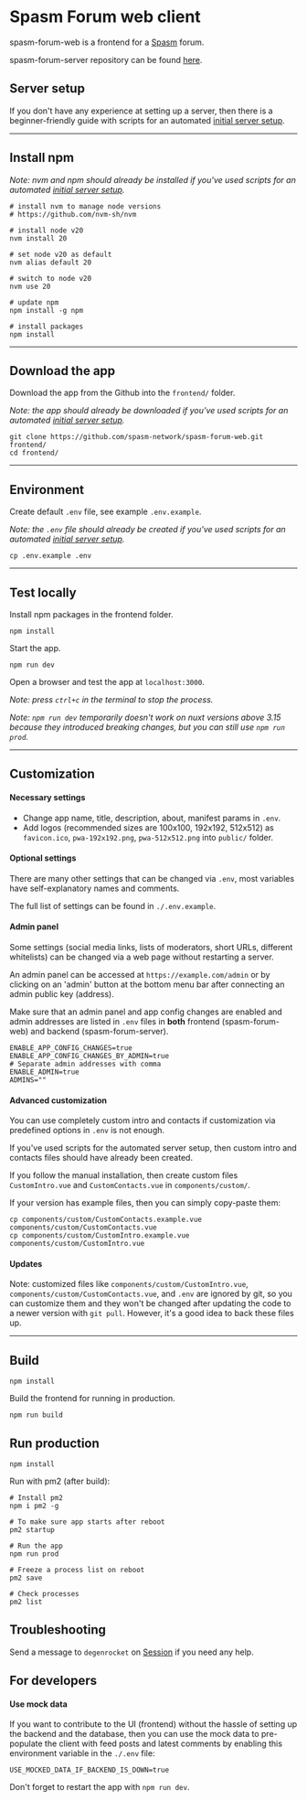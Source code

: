 # Spasm Forum web client

spasm-forum-web is a frontend for a [Spasm](https://github.com/spasm-network/spasm.js) forum.

spasm-forum-server repository can be found [here](https://github.com/spasm-network/spasm-forum-server).

## Server setup

If you don't have any experience at setting up a server, then there is a beginner-friendly guide with scripts for an automated [initial server setup](https://github.com/spasm-network/spasm-forum-scripts).

---

## Install npm

*Note: nvm and npm should already be installed if you've used scripts for an automated [initial server setup](https://github.com/spasm-network/spasm-forum-scripts).*

```
# install nvm to manage node versions
# https://github.com/nvm-sh/nvm

# install node v20
nvm install 20

# set node v20 as default
nvm alias default 20

# switch to node v20
nvm use 20

# update npm
npm install -g npm

# install packages
npm install
```

---

## Download the app

Download the app from the Github into the `frontend/` folder.

*Note: the app should already be downloaded if you've used scripts for an automated [initial server setup](https://github.com/spasm-network/spasm-forum-scripts).*

```
git clone https://github.com/spasm-network/spasm-forum-web.git frontend/
cd frontend/
```

---

## Environment

Create default `.env` file, see example `.env.example`.

*Note: the `.env` file should already be created if you've used scripts for an automated [initial server setup](https://github.com/spasm-network/spasm-forum-scripts).*

```
cp .env.example .env
```

---

## Test locally

Install npm packages in the frontend folder.

```
npm install
```

Start the app.

```
npm run dev
```

Open a browser and test the app at `localhost:3000`.

*Note: press `ctrl+c` in the terminal to stop the process.* 

*Note: `npm run dev` temporarily doesn't work on nuxt versions
above 3.15 because they introduced breaking changes, but you
can still use `npm run prod`.*

---

## Customization

#### Necessary settings

- Change app name, title, description, about, manifest params in `.env`.
- Add logos (recommended sizes are 100x100, 192x192, 512x512) as `favicon.ico`, `pwa-192x192.png`, `pwa-512x512.png` into `public/` folder.

#### Optional settings

There are many other settings that can be changed via `.env`,
most variables have self-explanatory names and comments.

The full list of settings can be found in `./.env.example`.

#### Admin panel

Some settings (social media links, lists of moderators, short URLs,
different whitelists) can be changed via a web page without
restarting a server.

An admin panel can be accessed at `https://example.com/admin`
or by clicking on an 'admin' button at the bottom menu bar after
connecting an admin public key (address).

Make sure that an admin panel and app config changes are enabled
and admin addresses are listed in `.env` files in **both** frontend
(spasm-forum-web) and backend (spasm-forum-server).

```
ENABLE_APP_CONFIG_CHANGES=true
ENABLE_APP_CONFIG_CHANGES_BY_ADMIN=true
# Separate admin addresses with comma
ENABLE_ADMIN=true
ADMINS=""
```

#### Advanced customization

You can use completely custom intro and contacts if customization
via predefined options in `.env` is not enough.

If you've used scripts for the automated server setup, then custom
intro and contacts files should have already been created.

If you follow the manual installation, then create custom files
`CustomIntro.vue` and `CustomContacts.vue` in `components/custom/`.

If your version has example files, then you can simply copy-paste them:

```
cp components/custom/CustomContacts.example.vue components/custom/CustomContacts.vue
cp components/custom/CustomIntro.example.vue components/custom/CustomIntro.vue
```

#### Updates

Note: customized files like `components/custom/CustomIntro.vue`, `components/custom/CustomContacts.vue`, and `.env` are ignored by git, so you can customize them and they won't be changed after updating the code to a newer version with `git pull`. However, it's a good idea to back these files up.

---

## Build

```
npm install
```

Build the frontend for running in production.

```
npm run build
```

## Run production

```
npm install
```

Run with pm2 (after build):

```
# Install pm2
npm i pm2 -g

# To make sure app starts after reboot
pm2 startup

# Run the app
npm run prod

# Freeze a process list on reboot
pm2 save

# Check processes
pm2 list
```

## Troubleshooting

Send a message to `degenrocket` on [Session](https://getsession.org) if you need any help.

## For developers

#### Use mock data

If you want to contribute to the UI (frontend) without the
hassle of setting up the backend and the database, then you
can use the mock data to pre-populate the client with feed
posts and latest comments by enabling this environment
variable in the `./.env` file:

```
USE_MOCKED_DATA_IF_BACKEND_IS_DOWN=true
```

Don't forget to restart the app with `npm run dev`.
